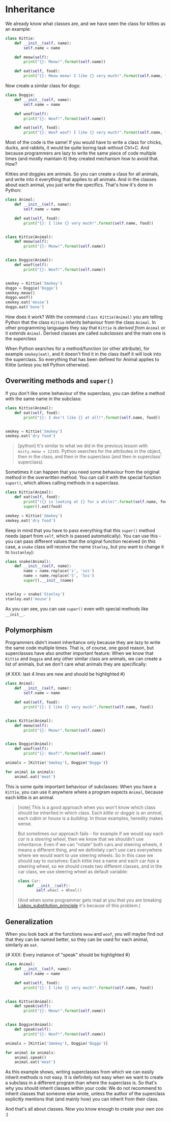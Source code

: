 # Inheritance

We already know what classes are, and we have seen the class for kitties
as an example:

```python
class Kittie:
    def __init__(self, name):
        self.name = name

    def meow(self):
        print("{}: Meow!".format(self.name))

    def eat(self, food):
        print("{}: Meow meow! I like {} very much!".format(self.name, food))
```

Now create a similar class for dogs:

```python
class Doggie:
    def __init__(self, name):
        self.name = name

    def woof(self):
        print("{}: Woof!".format(self.name))

    def eat(self, food):
        print("{}: Woof woof! I like {} very much!".format(self.name, food))
```

Most of the code is the same!
If you would have to write a class for chicks, ducks, and rabbits, 
it would be quite boring task without Ctrl+C.
And because programmers are lazy to write the same piece of
code multiple times (and mostly maintain it) they created
mechanism how to avoid that. How?

Kitties and doggies are animals.
So you can create a class for all animals, and write
into it everything that applies to all animals.
And in the classes about each animal, you just
write the specifics.
That's how it's done in Python:

```python
class Animal:
    def __init__(self, name):
        self.name = name

    def eat(self, food):
        print("{}: I like {} very much!".format(self.name, food))


class Kittie(Animal):
    def meow(self):
        print("{}: Meow!".format(self.name))


class Doggie(Animal):
    def woof(self):
        print("{}: Woof!".format(self.name))


smokey = Kittie('Smokey')
doggo = Doggie('Doggo')
smokey.meow()
doggo.woof()
smokey.eat('mouse')
doggo.eat('bone')
```

How does it work?
With the command `class Kittie(Animal)` you are
telling Python that the class `Kittie` *inherits*
behaviour from the class `Animal`.
In other programming languages they say
that `Kittie` is *derived from* `Animal` 
or it *extends* `Animal`.
Derived classes are called *subclasses* and the main one
is the *superclass*

When Python searches for a method/function (or other attribute),
for example `smokey(eat)`, and it doesn't find it in the class itself
it will look into the superclass. So everything that has been
defined for Animal applies to Kittie (unless you
tell Python otherwise).


## Overwriting methods and `super()`

If you don't like some behaviour of the superclass, you can
define a method with the same name in the subclass:

```python
class Kittie(Animal):
    def eat(self, food):
        print("{}: I don't like {} at all!".format(self.name, food))


smokey = Kittie('Smokey')
smokey.eat('dry food')
```

> [python]
> It's similar to what we did in the previous lesson with
> `misty.meow = 12345`. Python searches for the attributes in the object,
> then in the class, and then in the superclass (and then in superclass' superclass).

Sometimes it can happen that you need some behaviour from the original method
in the overwritten method. You can call it with the special function `super()`,
which allows calling methods in a superclass.

```python
class Kittie(Animal):
    def eat(self, food):
        print("({} is looking at {} for a while)".format(self.name, food))
        super().eat(food)

smokey = Kittie('Smokey')
smokey.eat('dry food')
```

Keep in mind that you have to pass everything that this `super()` method
needs (apart from `self`, which is passed automatically).
You can use this - you can pass different values
than the original function received (in this case, a `snake` class will
receive the name `Stanley`, but you want to change it to `Ssstanley`):

```python
class snake(Animal):
    def __init__(self, name):
        name = name.replace('s', 'sss')
        name = name.replace('S', 'Sss')
        super().__init__(name)


stanley = snake('Stanley')
stanley.eat('mouse')
```

As you can see, you can use `super()` even with special methods
like `__init__`.


## Polymorphism

Programmers didn't invent inheritance only because they are lazy
to write the same code multiple times. That is, of course, one
good reason, but superclasses have also another
important feature: When we know that `Kittie` and `Doggie`
and any other similar class are animals, we can create a list
of animals, but we don't care what animals they are 
specifically:

{# XXX: last 4 lines are new and should be highlighted #}
```python
class Animal:
    def __init__(self, name):
        self.name = name

    def eat(self, food):
        print("{}: I like {} very much!".format(self.name, food))


class Kittie(Animal):
    def meow(self):
        print("{}: Meow!".format(self.name))


class Doggie(Animal):
    def woof(self):
        print("{}: Woof!".format(self.name))

animals = [Kittie('Smokey'), Doggie('Doggo')]

for animal in animals:
    animal.eat('meat')
```

This is some quite important behaviour of subclasses:
When you have a `Kittie`, you can use it anywhere
where a program expects `Animal`, because each kittie
*is* an animal.

> [note]
> This is a good approach when you won't know which class should be
> inherited in which class.
> Each *kittie* or *doggie* is an *animal*,
> each *cabin* or *house* is a *building*.
> In those examples, heredity makes sense.
>
> But sometimes our approach fails - for example if we would say
> each *car* is a *steering wheel*, then we know that
> we shouldn't use inheritance.
> Even if we can "rotate" both cars and steering wheels, it means a different thing, 
> and we definitely can't use cars everywhere where we would want to
> use steering wheels. So in this case we should say to ourselves:
> Each kittie *has* a name and each car *has* a steering wheel, so we
> should create two different classes, and in the car class, we 
> use steering wheel as default variable:
>
> ```python
> class Car:
>     def __init__(self):
>         self.wheel = Wheel()
> ```
>
> (And when some programmer gets mad at you that you
> are breaking [Liskov_substitution_principle](https://en.wikipedia.org/wiki/Liskov_substitution_principle)
> it's because of this problem.)

## Generalization

When you look back at the functions `meow` and `woof`, you will maybe find out
that they can be named better, so they can be used for each animal, similarly
as `eat`.

{# XXX: Every instance of "speak" should be highlighted #}
```python
class Animal:
    def __init__(self, name):
        self.name = name

    def eat(self, food):
        print("{}: I like {} very much!".format(self.name, food))


class Kittie(Animal):
    def speak(self):
        print("{}: Meow!".format(self.name))


class Doggie(Animal):
    def speak(self):
        print("{}: Woof!".format(self.name))

animals = [Kittie('Smokey'), Doggie('Doggo')]

for animal in animals:
    animal.speak()
    animal.eat('meat')
```

As this example shows, writing superclasses from which we can easily inherit
methods is not easy. It is definitely not easy when we want to create a 
subclass in a different program than where the superclass is.
So that's why you should inherit classes within your code:
We do not recommend to inherit classes that someone else wrote,
unless the author of the superclass explicitly mentions that (and
mainly how) you can inherit from their class.

And that's all about classes. Now you know enough to create
your own zoo :)

